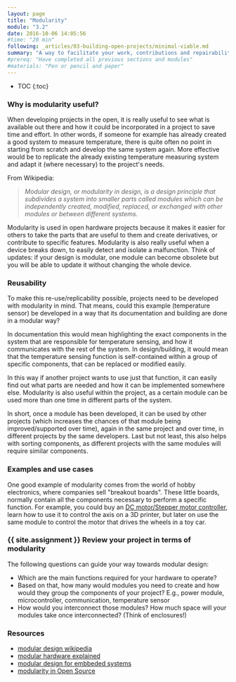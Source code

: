 ```yaml
---
layout: page
title: "Modularity"
module: "3.2"
date: 2016-10-06 14:05:56
#time: "20 min"
following: _articles/03-building-open-projects/minimal-viable.md
summary: "A way to facilitate your work, contributions and repairability"
#prereq: "Have completed all previous sections and modules"
#materials: "Pen or pencil and paper"
---
```


* TOC
{:toc}

### Why is modularity useful?

When developing projects in the open, it is really useful to see what is available out there and how it could be incorporated in a project to save time and effort. In other words, if someone for example has already created a good system to measure temperature, there is quite often no point in starting from scratch and develop the same system again. More effective would be to replicate the already existing temperature measuring system and adapt it (where necessary) to the project's needs.

From Wikipedia:
> *Modular design, or modularity in design, is a design principle that subdivides a system into smaller parts called modules which can be independently created, modified, replaced, or exchanged with other modules or between different systems.*

Modularity is used in open hardware projects because it makes it easier for others to take the parts that are useful to them and create derivatives, or contribute to specific features. Modularity is also really useful when a device breaks down, to easily detect and isolate a malfunction. Think of updates: if your design is modular, one module can become obsolete but you will be able to update it without changing the whole device.

### Reusability

To make this re-use/replicability possible, projects need to be developed with modularity in mind. That means, could this example (temperature sensor) be developed in a way that its documentation and building are done in a modular way?

In documentation this would mean highlighting the exact components in the system that are responsible for temperature sensing, and how it communicates with the rest of the system. In design/building, it would mean that the temperature sensing function is self-contained within a group of specific components, that can be replaced or modified easily.

In this way if another project wants to use just that function, it can easily find out what parts are needed and how it can be implemented somewhere else. Modularity is also useful within the project, as a certain module can be used more than one time in different parts of the system.

In short, once a module has been developed, it can be used by other projects (which increases the chances of that module being improved/supported over time), again in the same project and over time, in different projects by the same developers. Last but not least, this also helps with sorting components, as different projects with the same modules will require similar components.

### Examples and use cases

One good example of modularity comes from the world of hobby electronics, where companies sell "breakout boards". These little boards, normally contain all the components necessary to perform a specific function. For example, you could buy an [DC motor/Stepper motor controller](https://www.adafruit.com/product/2927), learn how to use it to control the axis on a 3D printer, but later on use the same module to control the motor that drives the wheels in a toy car.

### {{ site.assignment }} Review your project in terms of modularity
The following questions can guide your way towards modular design:
- Which are the main functions required for your hardware to operate?
- Based on that, how many would modules you need to create and how would they group the components of your project? E.g., power module, microcontroller, communication, temperature sensor
- How would you interconnect those modules? How much space will your modules take once interconnected? (Think of enclosures!)

### Resources
- [modular design wikipedia](https://en.wikipedia.org/wiki/Modular_design)
- [modular hardware explained](https://resources.pcb.cadence.com/blog/2020-what-is-modular-hardware)
- [modular design for embbeded systems](https://www.toradex.com/blog/introducing-modularity-in-embedded-design?gclid=CjwKCAjwsNiIBhBdEiwAJK4khqsUEicW8ThJyKv_fBBH9KH4BTQRXG184uIM-_eKS0qxsCrQ5usCRRoCHwUQAvD_BwE)
- [modularity in Open Source](https://wiki.p2pfoundation.net/Modularity_in_Open_Source)

